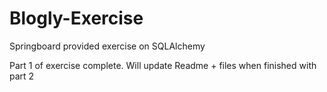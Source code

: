 # Blogly-Exercise
Springboard provided exercise on SQLAlchemy 

Part 1 of exercise complete. Will update Readme + files when finished with part 2
